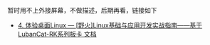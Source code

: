 
暂时用不上外接屏幕，不做描述，后期再看，链接如下
- [4. 体验桌面Linux — [野火]Linux基础与应用开发实战指南——基于LubanCat-RK系列板卡 文档](https://doc.embedfire.com/linux/rk356x/linux_base/zh/latest/linux_basis/enjoy_desktop/enjoy_desktop.html)
